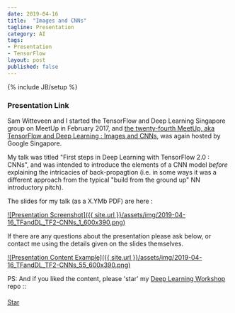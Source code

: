 ```yaml
---
date: 2019-04-16
title:  "Images and CNNs"
tagline: Presentation
category: AI
tags:
- Presentation
- TensorFlow
layout: post
published: false
---
```

{% include JB/setup %}



### Presentation Link

Sam Witteveen and I started the TensorFlow and Deep Learning Singapore group on MeetUp in February 2017,
and [the twenty-fourth MeetUp, aka TensorFlow and Deep Learning : Images and CNNs](https://www.meetup.com/TensorFlow-and-Deep-Learning-Singapore/events/260469451/),
was again hosted by Google Singapore.  

My talk was titled "First steps in Deep Learning with TensorFlow 2.0 : CNNs", 
and was intended to introduce the elements of a CNN model *before* explaining 
the intricacies of back-propagtion (i.e. in some ways it was a different approach 
from the typical "build from the ground up" NN introductory pitch).



<!--

2019-04-16_TFandDL_TF2-CNNs


"First steps in Deep Learning with TensorFlow 2.0 : CNNs" - Martin Andrews
This talk aims to cover the "something for beginners" part of our tagline - 
  motivating the building blocks of CNNs, 
  how they are trained, and 
  how the resulting model can be applied to different datasets. 
Code examples will be provided in Colab notebooks.


If we're going straight to CNNs, then perhaps :

show a CNN model in TF2
  explain the CNN kernel
    explain pooling (or sneak in via striding the convolutions?)
    explain the MLP over flat (or sneak past by narrowing to 1x1 via convolutions?)
  explain the softmax
  explain the categorical cross-entropy loss fn

explain the hierarchy of blame
  explain blame requires derivatives over generic parameterised models

fit a Convolutional(only) model to Regular MNIST
and then to alternative MNIST
  eg: Cancer MNIST (?)
    https://www.kaggle.com/kmader/skin-cancer-mnist-ham10000
    =  https://dataverse.harvard.edu/dataset.xhtml?persistentId=doi:10.7910/DVN/DBW86T
    (but these are larger images, looking at the file sizes) 
  eg: NotMNIST :
    http://enakai00.hatenablog.com/entry/2016/08/02/102917
    =  http://yaroslavvb.blogspot.com/2011/09/notmnist-dataset.html
  eg: Kuzushiji-MNIST (KanjiMNIST...)
    https://github.com/rois-codh/kmnist
      "KMNIST Dataset" (created by CODH), adapted from "Kuzushiji Dataset" (created by NIJL and others), doi:10.20676/00000341


------

Timothy L :


I can base my talk around the keras.applications module to show how to use pre-trained networks.
1. For starters, introduction on the keras.applications module (and a overview of common networks included like ResNet, Inception etc.)
2. Code sample on using those networks for inference on ImageNet classes (no training)
(small side-thing: introduce how keras loads and saves models into h5 files)
3. Introduce briefly the idea of transfer learning, and show a simple demo (replacing the softmax layer)

For this, I'll do up the examples in Colab with TF2.0 Alpha (assuming it all works, if not I'll fall back to whatever TF is on Colab) .

---

1 + 2 sound good to me (though 'overview of ResNet and Inception' seems like a whole talk...)

3 is the TL for which we'll probably have a whole evening.  Touching on this next Tuesday could be Ok, but I'm wondering about time constraints...

---

By overview, I actually meant something like:

hey there are some models included in Keras.applications, called Inception/ResNet, 
  here are a few interesting ideas introduced by them (Inception cell, residual connections). 
  Probably two slides on Inception, another two slides on ResNet, following by a link to the papers. 

Then I’ll move on to explain that these are powerful models trained on ImageNet (small overview of that, one slide or two), which have 1000 classes. 

Regarding #3, I’ll leave out the transfer learning part then. No issues there. Just thought it’d complete the story a bit better. 

------

Sam W :

Progressive CNNs?

https://towardsdatascience.com/boost-your-cnn-image-classifier-performance-with-progressive-resizing-in-keras-a7d96da06e20

!-->



The slides for my talk (as a X.YMb PDF) are here :

<a href="http://redcatlabs.com/downloads/2019-04-16_TFandDL_TF2-CNNs.pdf" target="_blank">
![Presentation Screenshot]({{ site.url }}/assets/img/2019-04-16_TFandDL_TF2-CNNs_1_600x390.png)
</a>

If there are any questions about the presentation please ask below, 
or contact me using the details given on the slides themselves.

<a href="http://redcatlabs.com/downloads/2019-04-16_TFandDL_TF2-CNNs.pdf" target="_blank">
![Presentation Content Example]({{ site.url }}/assets/img/2019-04-16_TFandDL_TF2-CNNs_55_600x390.png)
</a>


PS:  And if you liked the content, please 'star' my <a href="https://github.com/mdda/deep-learning-workshop" target="_blank">Deep Learning Workshop</a> repo ::
<!-- From :: https://buttons.github.io/ -->
<!-- Place this tag where you want the button to render. -->
<span style="position:relative;top:5px;">
<a aria-label="Star mdda/deep-learning-workshop on GitHub" data-count-aria-label="# stargazers on GitHub" data-count-api="/repos/mdda/deep-learning-workshop#stargazers_count" data-count-href="/mdda/deep-learning-workshop/stargazers" data-icon="octicon-star" href="https://github.com/mdda/deep-learning-workshop" class="github-button">Star</a>
<!-- Place this tag right after the last button or just before your close body tag. -->
<script async defer id="github-bjs" src="https://buttons.github.io/buttons.js"></script>
</span>

